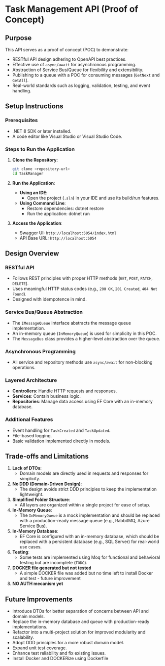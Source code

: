 # Task Management API (Proof of Concept)

## Purpose
This API serves as a proof of concept (POC) to demonstrate:
- RESTful API design adhering to OpenAPI best practices.
- Effective use of `async/await` for asynchronous programming.
- Abstraction of Service Bus/Queue for flexibility and extensibility.
- Publishing to a queue with a POC for consuming messages (`GetNext` and `GetAll`).
- Real-world standards such as logging, validation, testing, and event handling.

## Setup Instructions

### Prerequisites
- .NET 8 SDK or later installed.
- A code editor like Visual Studio or Visual Studio Code.

### Steps to Run the Application
1. **Clone the Repository**:
   ```bash
   git clone <repository-url>
   cd TaskManager
   ```

2. **Run the Application**:
   - **Using an IDE**:
     - Open the project (`.sln`) in your IDE and use its build/run features.
   - **Using Command Line**:
     - Restore dependencies:
       dotnet restore
     - Run the application:
       dotnet run

3. **Access the Application**:
   - Swagger UI: `http://localhost:5054/index.html`
   - API Base URL: `http://localhost:5054`

## Design Overview

### RESTful API
- Follows REST principles with proper HTTP methods (`GET`, `POST`, `PATCH`, `DELETE`).
- Uses meaningful HTTP status codes (e.g., `200 OK`, `201 Created`, `404 Not Found`).
- Designed with idempotence in mind.

### Service Bus/Queue Abstraction
- The `IMessageQueue` interface abstracts the message queue implementation.
- An in-memory queue (`InMemoryQueue`) is used for simplicity in this POC.
- The `MessageBus` class provides a higher-level abstraction over the queue.

### Asynchronous Programming
- All service and repository methods use `async/await` for non-blocking operations.

### Layered Architecture
- **Controllers**: Handle HTTP requests and responses.
- **Services**: Contain business logic.
- **Repositories**: Manage data access using EF Core with an in-memory database.

### Additional Features
- Event handling for `TaskCreated` and `TaskUpdated`.
- File-based logging.
- Basic validation implemented directly in models.

## Trade-offs and Limitations
1. **Lack of DTOs**:
   - Domain models are directly used in requests and responses for simplicity.
2. **No DDD (Domain-Driven Design)**:
   - The design avoids strict DDD principles to keep the implementation lightweight.
3. **Simplified Folder Structure**:
   - All layers are organized within a single project for ease of setup.
4. **In-Memory Queue**:
   - The `InMemoryQueue` is a mock implementation and should be replaced with a production-ready message queue (e.g., RabbitMQ, Azure Service Bus).
5. **In-Memory Database**:
   - EF Core is configured with an in-memory database, which should be replaced with a persistent database (e.g., SQL Server) for real-world use cases.
6. **Testing**:
   - Some tests are implemented using Moq for functional and behavioral testing but are incomplete (`TODO`).
7. **DOCKER file generated but not tested**
   - A simple DOCKER file was added but no time left to install Docker and test - future improvement
8. **NO AUTH mecanism yet**

## Future Improvements
- Introduce DTOs for better separation of concerns between API and domain models.
- Replace the in-memory database and queue with production-ready implementations.
- Refactor into a multi-project solution for improved modularity and scalability.
- Adopt DDD principles for a more robust domain model.
- Expand unit test coverage.
- Enhance test reliability and fix existing issues.
- Install Docker and DOCKERize using Dockerfile
